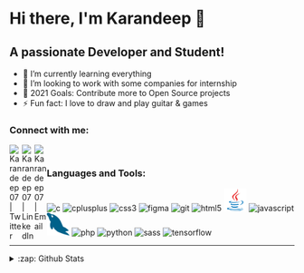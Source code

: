 # Hi there, I'm Karandeep 👋

## A passionate Developer and Student!

<!-- - 🔭 I’m currently working on a [website]! -->

- 🌱 I’m currently learning everything
- 👯 I’m looking to work with some companies for internship
- 🥅 2021 Goals: Contribute more to Open Source projects
- ⚡ Fun fact: I love to draw and play guitar & games

### Connect with me:

<!-- [<img align="left" alt="" width="22px" src="https://raw.githubusercontent.com/iconic/open-iconic/master/svg/globe.svg" />][website]
[<img align="left" alt=" | YouTube" width="22px" src="https://cdn.jsdelivr.net/npm/simple-icons@v3/icons/youtube.svg" />][youtube] -->
[<img align="left" alt="Karandeep07 | Twitter" width="22px" src="https://cdn.jsdelivr.net/npm/simple-icons@v3/icons/twitter.svg" />][twitter]
[<img align="left" alt="Karandeep07 | LinkedIn" width="22px" src="https://cdn.jsdelivr.net/npm/simple-icons@v3/icons/linkedin.svg" />][linkedin]
<a href="mailto:karandeeppadam928@gmail.com">
<img align="left" alt="Karandeep07 | Email" width="22px" src="https://cdn.jsdelivr.net/npm/simple-icons@v3/icons/gmail.svg" /></a>
<!-- [<img align="left" alt="| Instagram" width="22px" src="https://cdn.jsdelivr.net/npm/simple-icons@v3/icons/instagram.svg" />][instagram] -->

<br />

### Languages and Tools:

<p align="left"><img src="https://cdn.iconscout.com/icon/free/png-256/c-programming-569564.png" alt="c" width="40" height="40"/> <img src="https://seeklogo.com/images/C/c-logo-43CE78FF9C-seeklogo.com.png" alt="cplusplus" width="40" height="40"/> <img src="https://github.com/detain/svg-logos/blob/master/svg/css-3.svg" alt="css3" width="40" height="40"/> <img src="https://www.vectorlogo.zone/logos/figma/figma-icon.svg" alt="figma" width="40" height="40"/> <img src="https://www.vectorlogo.zone/logos/git-scm/git-scm-icon.svg" alt="git" width="40" height="40"/> <img src="https://github.com/abranhe/programming-languages-logos/blob/master/src/html/html.svg" alt="html5" width="40" height="40"/> <img src="https://github.com/devicons/devicon/blob/master/icons/java/java-original.svg" alt="java" width="40" height="40"/> <img src="https://github.com/detain/svg-logos/blob/master/svg/javascript-1.svg" alt="javascript" width="40" height="40"/><img src="https://github.com/fizzed/font-mfizz/blob/master/src/svg/mysql-alt.svg" alt="mysql" width="40" height="40"/>  <img src="https://github.com/manuelbieh/logo-file-icons/blob/master/icons/php2.svg" alt="php" width="40" height="40"/> <img src="https://github.com/abranhe/programming-languages-logos/blob/master/src/python/python.svg" alt="python" width="40" height="40"/> <img src="https://github.com/detain/svg-logos/blob/master/svg/sass-1.svg" alt="sass" width="40" height="40"/> <img src="https://www.vectorlogo.zone/logos/tensorflow/tensorflow-icon.svg" alt="tensorflow" width="40" height="40"/></p>

---

<!-- 

<details>
  <summary>:zap: Recent Github Activity</summary>
  
<!--START_SECTION:activity

<!--END_SECTION:activity

</details>
-->

<details>
  <summary>:zap: Github Stats</summary>

  <img align="left" alt="Karandeep's Github Stats" src="https://github-readme-stats-khaki-three.vercel.app/api?username=Karandeep07&show_icons=true&include_all_commits=true&theme=dark" />
</details> 


[twitter]: https://twitter.com/padam_KD
<!-- [instagram]: https://instagram.com/ -->
[linkedin]: https://www.linkedin.com/in/karandeep-singh-padam-93a51b19b/
[email]: <a href="mailto:karandeeppadam928@gmail.com">
